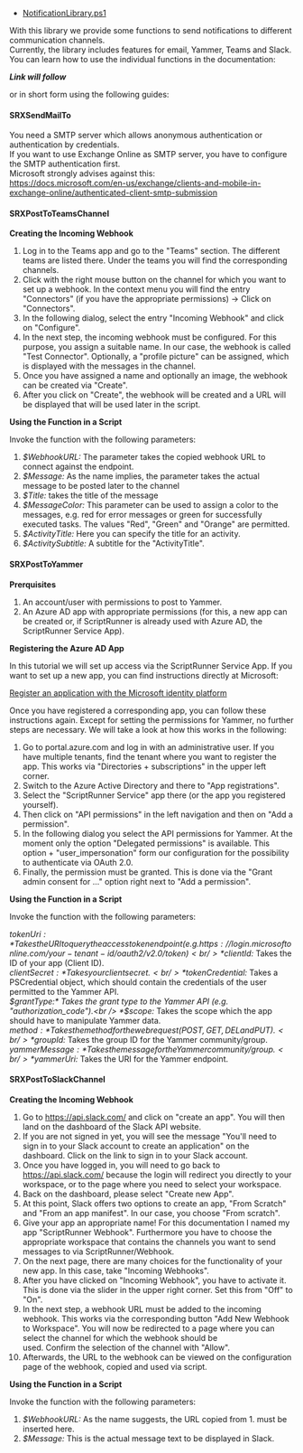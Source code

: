 + [NotificationLibrary.ps1](./NotificationLibrary.ps1)

With this library we provide some functions to send notifications to different communication channels.<br /> 
Currently, the library includes features for email, Yammer, Teams and Slack.<br /> 
You can learn how to use the individual functions in the documentation:<br />

***Link will follow***

or in short form using the following guides:

#### SRXSendMailTo

You need a SMTP server which allows anonymous authentication or authentication by credentials.<br /> 
If you want to use Exchange Online as SMTP server, you have to configure the SMTP authentication first.<br /> 
Microsoft strongly advises against this:<br /> 
https://docs.microsoft.com/en-us/exchange/clients-and-mobile-in-exchange-online/authenticated-client-smtp-submission

#### SRXPostToTeamsChannel

**Creating the Incoming Webhook**

1. Log in to the Teams app and go to the "Teams" section. The different teams are listed there. Under the teams you will find the corresponding channels.
2. Click with the right mouse button on the channel for which you want to set up a webhook. In the context menu you will find the entry "Connectors" (if you have the appropriate permissions) -> Click on "Connectors".
3. In the following dialog, select the entry "Incoming Webhook" and click on "Configure".
4. In the next step, the incoming webhook must be configured. For this purpose, you assign a suitable name. In our case, the webhook is called "Test Connector". Optionally, a "profile picture" can be assigned, which is displayed with the messages in the channel.
5. Once you have assigned a name and optionally an image, the webhook can be created via "Create".
6. After you click on "Create", the webhook will be created and a URL will be displayed that will be used later in the script.

**Using the Function in a Script**

Invoke the function with the following parameters:

1. *$WebhookURL:* The parameter takes the copied webhook URL to connect against the endpoint.<br />
2. *$Message:* As the name implies, the parameter takes the actual message to be posted later to the channel<br />
3. *$Title:* takes the title of the message<br />
4. *$MessageColor:* This parameter can be used to assign a color to the messages, e.g. red for error messages or green for successfully executed tasks. The values "Red", "Green" and "Orange" are permitted.<br />
5. *$ActivityTitle:* Here you can specify the title for an activity.<br />
6. *$ActivitySubtitle:* A subtitle for the "ActivityTitle". <br />

#### SRXPostToYammer

**Prerquisites**

1. An account/user with permissions to post to Yammer.<br />
2. An Azure AD app with appropriate permissions (for this, a new app can be created or, if ScriptRunner is already used with Azure AD, the ScriptRunner Service App).<br />

**Registering the Azure AD App**

In this tutorial we will set up access via the ScriptRunner Service App. If you want to set up a new app, you can find instructions directly at Microsoft:

[Register an application with the Microsoft identity platform](https://docs.microsoft.com/en-us/azure/active-directory/develop/quickstart-register-app)

Once you have registered a corresponding app, you can follow these instructions again. Except for setting the permissions for Yammer, no further steps are necessary. We will take a look at how this works in the following:

1. Go to portal.azure.com and log in with an administrative user. If you have multiple tenants, find the tenant where you want to register the app. This works via "Directories + subscriptions" in the upper left corner.<br />
2. Switch to the Azure Active Directory and there to "App registrations".<br />
3. Select the "ScriptRunner Service" app there (or the app you registered yourself).<br />
4. Then click on "API permissions" in the left navigation and then on "Add a permission".<br />
5. In the following dialog you select the API permissions for Yammer. At the moment only the option "Delegated permissions" is available. This option + "user_impersonation" form our configuration for the possibility to authenticate via OAuth 2.0.<br />
6. Finally, the permission must be granted. This is done via the "Grant admin consent for ..." option right next to "Add a permission".<br />

**Using the Function in a Script**

Invoke the function with the following parameters:

*$tokenUri:* Takes the URI to query the access token endpoint (e.g. https://login.microsoftonline.com/your-tenant-id/oauth2/v2.0/token)<br />
*$clientId:* Takes the ID of your app  (Client ID).<br />
*$clientSecret:* Takes your client secret.<br />
*$tokenCredential:* Takes a PSCredential object, which should contain the credentials of the user permitted to the Yammer API.<br />
*$grantType:* Takes the grant type to the Yammer API (e.g. "authorization_code").<br />
*$scope:* Takes the scope which the app should have to manipulate Yammer data.<br />
*$method:* Takes the method for the web request (POST, GET, DEL and PUT).<br />
*$groupId:* Takes the group ID for the Yammer community/group.<br />
*$yammerMessage:* Takes the message for the Yammer community/group.<br />
*$yammerUri:* Takes the URI for the Yammer endpoint.<br />


#### SRXPostToSlackChannel

**Creating the Incoming Webhook**

1. Go to https://api.slack.com/ and click on "create an app". You will then land on the dashboard of the Slack API website.<br />
2. If you are not signed in yet, you will see the message "You'll need to sign in to your Slack account to create an application" on the dashboard.  Click on the link to sign in to your Slack account.<br />
3. Once you have logged in, you will need to go back to https://api.slack.com/ because the login will redirect you directly to your workspace, or to the page where you need to select your workspace.<br />
4. Back on the dashboard, please select "Create new App".<br />
5. At this point, Slack offers two options to create an app, "From Scratch" and "From an app manifest". In our case, you choose "From scratch".<br />
6. Give your app an appropriate name! For this documentation I named my app "ScriptRunner Webhook". Furthermore you have to choose the appropriate workspace that contains the channels you want to send messages to via ScriptRunner/Webhook.<br />
7. On the next page, there are many choices for the functionality of your new app. In this case, take "Incoming Webhooks".<br />
8. After you have clicked on "Incoming Webhook", you have to activate it. This is done via the slider in the upper right corner. Set this from "Off" to "On".
9. In the next step, a webhook URL must be added to the incoming webhook. This works via the corresponding button "Add New Webhook to Workspace". You will now be redirected to a page where you can select the channel for which the webhook should be <br /> used.  Confirm the selection of the channel with "Allow".
10. Afterwards, the URL to the webhook can be viewed on the configuration page of the webhook, copied and used via script.<br />

**Using the Function in a Script**

Invoke the function with the following parameters:

1. *$WebhookURL:* As the name suggests, the URL copied from 1. must be inserted here.<br />
2. *$Message:* This is the actual message text to be displayed in Slack.<br />

